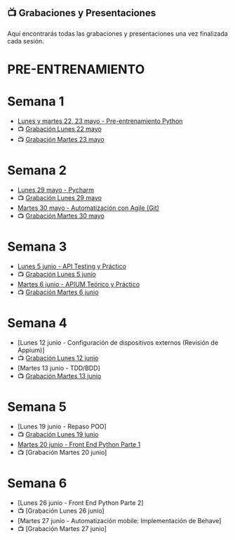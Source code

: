 ## 📺 Grabaciones y Presentaciones
Aquí encontrarás todas las grabaciones y presentaciones una vez finalizada cada sesión.

# PRE-ENTRENAMIENTO
# Semana 1
- [Lunes y martes 22, 23 mayo - Pre-entrenamiento Python](https://drive.google.com/file/d/1jJ8CNl5gbkOHY_r5dmvkbyGoudj3LcGg/view?usp=share_link)
- 📺 [Grabación Lunes 22 mayo](https://drive.google.com/file/d/1XB87vxvSB8910IHGaaLr1NVWtohwtJ6o/view?usp=sharing)
- 📺 [Grabación Martes 23 mayo ](https://drive.google.com/file/d/1frKeKCLFoKnY3Vmvkc75Xv2MTXbYD5uG/view?usp=share_link)

# Semana 2
- [Lunes 29 mayo -  Pycharm](https://drive.google.com/file/d/15ooBzp9CYI97zzgRYtKIUXWtyExsR2b7/view?usp=share_link)
- 📺 [Grabación Lunes 29 mayo](https://drive.google.com/file/d/1UugPb6sKlDK9FOIi5TASIjDZZihAbU_b/view?usp=share_link)
- [Martes 30 mayo - Automatización con Agile (Git)](https://drive.google.com/file/d/1dBpnRrWao_gyyFIGf7fCLlutk0KbbuDg/view?usp=share_link)
- 📺 [Grabación Martes 30 mayo](https://drive.google.com/file/d/1SKoLSrytngAuOAUw3i7Hodl9BZFMsUZb/view?usp=share_link)

# Semana 3
- [Lunes 5 junio - API Testing y Práctico](https://drive.google.com/file/d/1x4ygO9dKtnAtg-wQhK7geIoozJBAzM2a/view?usp=drive_link)
- 📺 [Grabación Lunes 5 junio](https://drive.google.com/file/d/1eNIX7ltmTFlPxQFMDScJb7j_GZkTCmSG/view?usp=drive_link)
- [Martes 6 junio - APIUM Teórico y Práctico](https://drive.google.com/file/d/1jcHjhFSp-q797HB6RD1GrP3iJnerjWrH/view?usp=drive_link)
- 📺 [Grabación Martes 6 junio](https://drive.google.com/file/d/1M6ZZVFNdtSm6NITykRM9CJNf6m_9NciY/view?usp=drive_link)

# Semana 4
- [Lunes 12 junio - Configuración de dispositivos externos (Revisión de Appium)]
- 📺 [Grabación Lunes 12 junio](https://drive.google.com/file/d/1PzhrTewaTV72eOJSOkcQntQt_dc7xMHZ/view?usp=drive_link)
- [Martes 13 junio - TDD/BDD]
- 📺 [Grabación Martes 13 junio](https://drive.google.com/file/d/1vI8rwoPnE1nSnFyEm5l1823SCv0tzT_P/view?usp=drive_link)

# Semana 5
- [Lunes 19 junio - Repaso POO]
- 📺 [Grabación Lunes 19 junio](https://drive.google.com/file/d/1L9iWMUuGMjW20hSvFpz3oo0I5npSuRny/view?usp=drive_link)
- [Martes 20 junio - Front End Python Parte 1](https://drive.google.com/file/d/1TrEoUG7mwgy5w_5fedHeCCJzd36boh6N/view?usp=drive_link)
- 📺 [Grabación Martes 20 junio]

# Semana 6
- [Lunes 26 junio - Front End Python Parte 2]
- 📺 [Grabación Lunes 26 junio]
- [Martes 27 junio - Automatización mobile: Implementación de Behave]
- 📺 [Grabación Martes 27 junio]
